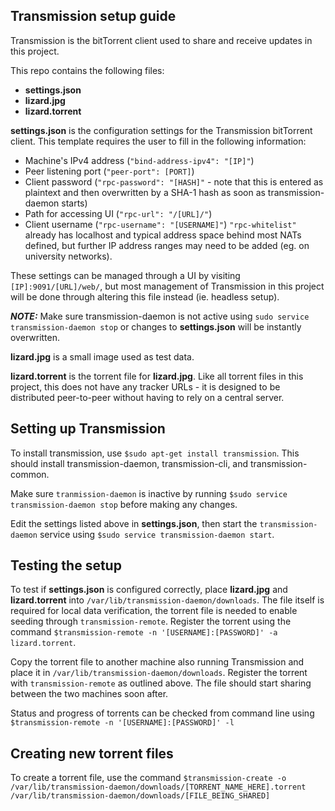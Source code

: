 ## Transmission setup guide

Transmission is the bitTorrent client used to share and receive updates in this project.

This repo contains the following files:
* **settings.json**
* **lizard.jpg**
* **lizard.torrent**

**settings.json** is the configuration settings for the Transmission bitTorrent client. This template requires the user to fill in the following information:
   * Machine's IPv4 address (`"bind-address-ipv4": "[IP]"`)
   * Peer listening port (`"peer-port": [PORT]`)
   * Client password (`"rpc-password": "[HASH]"` - note that this is entered as plaintext and then overwritten by a SHA-1 hash as soon as transmission-daemon starts)
   * Path for accessing UI (`"rpc-url": "/[URL]/"`)
   * Client username (`"rpc-username": "[USERNAME]"`)
`"rpc-whitelist"` already has localhost and typical address space behind most NATs defined, but further IP address ranges may need to be added (eg. on university networks).

These settings can be managed through a UI by visiting `[IP]:9091/[URL]/web/`, but most management of Transmission in this project will be done through altering this file instead (ie. headless setup).

**_NOTE:_** Make sure transmission-daemon is not active using `sudo service transmission-daemon stop` or changes to **settings.json** will be instantly overwritten.

**lizard.jpg** is a small image used as test data.

**lizard.torrent** is the torrent file for **lizard.jpg**. Like all torrent files in this project, this does not have any tracker URLs - it is designed to be distributed peer-to-peer without having to rely on a central server.

## Setting up Transmission
To install transmission, use `$sudo apt-get install transmission`. This should install transmission-daemon, transmission-cli, and transmission-common.

Make sure `tranmission-daemon` is inactive by running `$sudo service transmission-daemon stop` before making any changes.

Edit the settings listed above in **settings.json**, then start the `transmission-daemon` service using `$sudo service transmission-daemon start`. 



## Testing the setup
To test if **settings.json** is configured correctly, place **lizard.jpg** and **lizard.torrent** into `/var/lib/transmission-daemon/downloads`. The file itself is required for local data verification, the torrent file is needed to enable seeding through `transmission-remote`. Register the torrent using the command `$transmission-remote -n '[USERNAME]:[PASSWORD]' -a lizard.torrent`. 

Copy the torrent file to another machine also running Transmission and place it in `/var/lib/transmission-daemon/downloads`. Register the torrent with `transmission-remote` as outlined above. The file should start sharing between the two machines soon after.

Status and progress of torrents can be checked from command line using `$transmission-remote -n '[USERNAME]:[PASSWORD]' -l`


## Creating new torrent files
To create a torrent file, use the command `$transmission-create -o /var/lib/transmission-daemon/downloads/[TORRENT_NAME_HERE].torrent /var/lib/transmission-daemon/downloads/[FILE_BEING_SHARED]`

